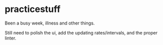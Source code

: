 # practicestuff

Been a busy week, illness and other things.

Still need to polish the ui, add the updating rates/intervals, and the proper linter.
